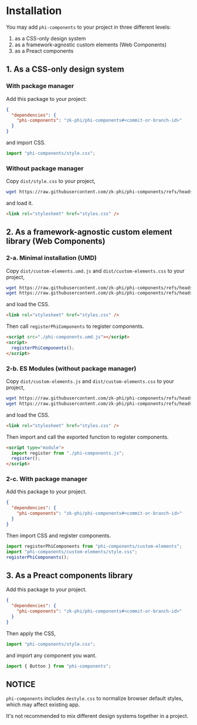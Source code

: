# Installation

You may add `phi-components` to your project in three different levels:

1. as a CSS-only design system
2. as a framework-agnostic custom elements (Web Components)
3. as a Preact components

## 1. As a CSS-only design system
### With package manager

Add this package to your project:

``` json
{
  "dependencies": {
    "phi-components": "zk-phi/phi-components#<commit-or-branch-id>"
  }
}
```

and import CSS.

``` typescript
import "phi-components/style.css";
```

### Without package manager

Copy `dist/style.css` to your project,

```sh
wget https://raw.githubusercontent.com/zk-phi/phi-components/refs/heads/master/dist/style.css -O styles.css
```

and load it.

``` html
<link rel="stylesheet" href="styles.css" />
```

## 2. As a framework-agnostic custom element library (Web Components)
### 2-a. Minimal installation (UMD)

Copy `dist/custom-elements.umd.js` and `dist/custom-elements.css` to your project,

```sh
wget https://raw.githubusercontent.com/zk-phi/phi-components/refs/heads/master/dist/custom-elements.umd.js -O phi-components.umd.js
wget https://raw.githubusercontent.com/zk-phi/phi-components/refs/heads/master/dist/custom-elements.css -O styles.css
```

and load the CSS.

``` html
<link rel="stylesheet" href="styles.css" />
```

Then call `registerPhiComponents` to register components.

``` html
<script src="./phi-components.umd.js"></script>
<script>
  registerPhiComponents();
</script>
```

### 2-b. ES Modules (without package manager)

Copy `dist/custom-elements.js` and `dist/custom-elements.css` to your project,

```sh
wget https://raw.githubusercontent.com/zk-phi/phi-components/refs/heads/master/dist/custom-elements.js -O phi-components.js
wget https://raw.githubusercontent.com/zk-phi/phi-components/refs/heads/master/dist/custom-elements.css -O styles.css
```

and load the CSS.

``` html
<link rel="stylesheet" href="styles.css" />
```

Then import and call the exported function to register components.

``` html
<script type="module">
  import register from "./phi-components.js";
  register();
</script>
```

### 2-c. With package manager

Add this package to your project.

``` json
{
  "dependencies": {
    "phi-components": "zk-phi/phi-components#<commit-or-branch-id>"
  }
}
```

Then import CSS and register components.

``` typescript
import registerPhiComponents from "phi-components/custom-elements";
import "phi-components/custom-elements/style.css";
registerPhiComponents();
```

## 3. As a Preact components library

Add this package to your project.

``` json
{
  "dependencies": {
    "phi-components": "zk-phi/phi-components#<commit-or-branch-id>"
  }
}
```

Then apply the CSS,

``` typescript
import "phi-components/style.css";
```

and import any component you want.

``` typescript
import { Button } from "phi-components";
```

## NOTICE

`phi-components` includes `destyle.css` to normalize browser default styles, which may affect existing app.

It's not recommended to mix different design systems together in a project.
